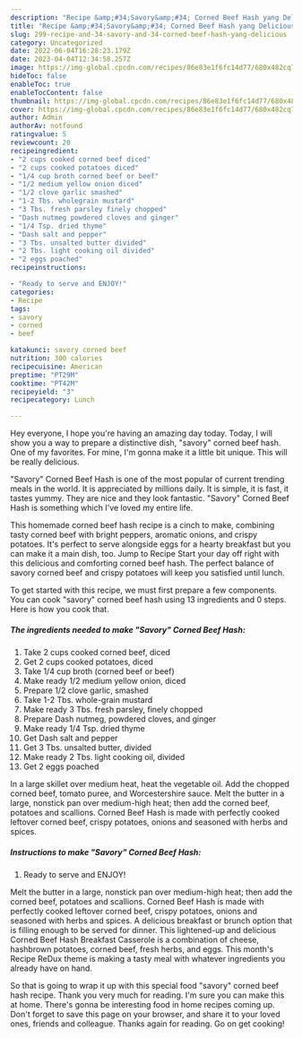 ```yaml
---
description: "Recipe &amp;#34;Savory&amp;#34; Corned Beef Hash yang Delicious"
title: "Recipe &amp;#34;Savory&amp;#34; Corned Beef Hash yang Delicious"
slug: 299-recipe-and-34-savory-and-34-corned-beef-hash-yang-delicious
category: Uncategorized
date: 2022-06-04T16:28:23.179Z
date: 2023-04-04T12:34:58.257Z
image: https://img-global.cpcdn.com/recipes/86e83e1f6fc14d77/680x482cq70/savory-corned-beef-hash-recipe-main-photo.jpg
hideToc: false
enableToc: true
enableTocContent: false
thumbnail: https://img-global.cpcdn.com/recipes/86e83e1f6fc14d77/680x482cq70/savory-corned-beef-hash-recipe-main-photo.jpg
cover: https://img-global.cpcdn.com/recipes/86e83e1f6fc14d77/680x482cq70/savory-corned-beef-hash-recipe-main-photo.jpg
author: Admin
authorAv: notfound
ratingvalue: 5
reviewcount: 20
recipeingredient:
- "2 cups cooked corned beef diced"
- "2 cups cooked potatoes diced"
- "1/4 cup broth corned beef or beef"
- "1/2 medium yellow onion diced"
- "1/2 clove garlic smashed"
- "1-2 Tbs. wholegrain mustard"
- "3 Tbs. fresh parsley finely chopped"
- "Dash nutmeg powdered cloves and ginger"
- "1/4 Tsp. dried thyme"
- "Dash salt and pepper"
- "3 Tbs. unsalted butter divided"
- "2 Tbs. light cooking oil divided"
- "2 eggs poached"
recipeinstructions:

- "Ready to serve and ENJOY!"
categories:
- Recipe
tags:
- savory
- corned
- beef

katakunci: savory corned beef 
nutrition: 300 calories
recipecuisine: American
preptime: "PT29M"
cooktime: "PT42M"
recipeyield: "3"
recipecategory: Lunch

---
```



Hey everyone, I hope you're having an amazing day today. Today, I will show you a way to prepare a distinctive dish, &#34;savory&#34; corned beef hash. One of my favorites. For mine, I'm gonna make it a little bit unique. This will be really delicious.

&#34;Savory&#34; Corned Beef Hash is one of the most popular of current trending meals in the world. It is appreciated by millions daily. It is simple, it is fast, it tastes yummy. They are nice and they look fantastic. &#34;Savory&#34; Corned Beef Hash is something which I've loved my entire life.

This homemade corned beef hash recipe is a cinch to make, combining tasty corned beef with bright peppers, aromatic onions, and crispy potatoes. It&#39;s perfect to serve alongside eggs for a hearty breakfast but you can make it a main dish, too. Jump to Recipe Start your day off right with this delicious and comforting corned beef hash. The perfect balance of savory corned beef and crispy potatoes will keep you satisfied until lunch.


To get started with this recipe, we must first prepare a few components. You can cook &#34;savory&#34; corned beef hash using 13 ingredients and 0 steps. Here is how you cook that.

<!--inarticleads1-->

##### The ingredients needed to make &#34;Savory&#34; Corned Beef Hash:

1. Take 2 cups cooked corned beef, diced
1. Get 2 cups cooked potatoes, diced
1. Take 1/4 cup broth (corned beef or beef)
1. Make ready 1/2 medium yellow onion, diced
1. Prepare 1/2 clove garlic, smashed
1. Take 1-2 Tbs. whole-grain mustard
1. Make ready 3 Tbs. fresh parsley, finely chopped
1. Prepare Dash nutmeg, powdered cloves, and ginger
1. Make ready 1/4 Tsp. dried thyme
1. Get Dash salt and pepper
1. Get 3 Tbs. unsalted butter, divided
1. Make ready 2 Tbs. light cooking oil, divided
1. Get 2 eggs poached


In a large skillet over medium heat, heat the vegetable oil. Add the chopped corned beef, tomato puree, and Worcestershire sauce. Melt the butter in a large, nonstick pan over medium-high heat; then add the corned beef, potatoes and scallions. Corned Beef Hash is made with perfectly cooked leftover corned beef, crispy potatoes, onions and seasoned with herbs and spices. 

<!--inarticleads2-->

##### Instructions to make &#34;Savory&#34; Corned Beef Hash:


1. Ready to serve and ENJOY!

Melt the butter in a large, nonstick pan over medium-high heat; then add the corned beef, potatoes and scallions. Corned Beef Hash is made with perfectly cooked leftover corned beef, crispy potatoes, onions and seasoned with herbs and spices. A delicious breakfast or brunch option that is filling enough to be served for dinner. This lightened-up and delicious Corned Beef Hash Breakfast Casserole is a combination of cheese, hashbrown potatoes, corned beef, fresh herbs, and eggs. This month&#39;s Recipe ReDux theme is making a tasty meal with whatever ingredients you already have on hand. 

So that is going to wrap it up with this special food &#34;savory&#34; corned beef hash recipe. Thank you very much for reading. I'm sure you can make this at home. There's gonna be interesting food in home recipes coming up. Don't forget to save this page on your browser, and share it to your loved ones, friends and colleague. Thanks again for reading. Go on get cooking!
